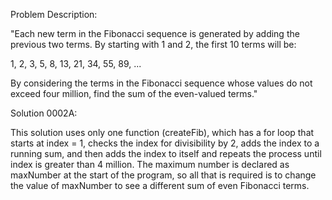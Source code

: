 Problem Description:

"Each new term in the Fibonacci sequence is generated by adding the previous two terms. By starting with 1 and 2, the first 10 terms will be:

1, 2, 3, 5, 8, 13, 21, 34, 55, 89, ...

By considering the terms in the Fibonacci sequence whose values do not exceed four million, find the sum of the even-valued terms."

Solution 0002A:

This solution uses only one function (createFib), which has a for loop that starts at index = 1, checks the index for divisibility by 2, adds the index to a running sum, and then adds the index to itself and repeats the process until index is greater than 4 million. The maximum number is declared as maxNumber at the start of the program, so all that is required is to change the value of maxNumber to see a different sum of even Fibonacci terms.